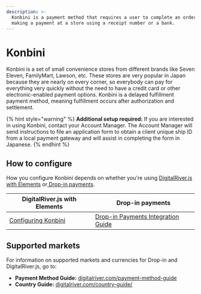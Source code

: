 ```yaml
---
description: >-
  Konbini is a payment method that requires a user to complete an order by
  making a payment at a store using a receipt number or a bank.
---
```


# Konbini

Konbini is a set of small convenience stores from different brands like Seven Eleven, FamilyMart, Lawson, etc. These stores are very popular in Japan because they are nearly on every corner, so everybody can pay for everything very quickly without the need to have a credit card or other electronic-enabled payment options. Konbini is a delayed fulfillment payment method, meaning fulfillment occurs after authorization and settlement.

{% hint style="warning" %}
**Additional setup required:** If you are interested in using Konbini, contact your Account Manager. The Account Manager will send instructions to file an application form to obtain a client unique ship ID from a local payment gateway and will assist in completing the form in Japanese.
{% endhint %}

## How to configure&#x20;

How you configure Konbini depends on whether you're using [DigitalRiver.js with Elements](../payments-solutions/digitalriver.js/) or[ Drop-in payments](../payments-solutions/drop-in/). &#x20;

| DigitalRiver.js with Elements                                                           | Drop-in payments                                                                                 |
| --------------------------------------------------------------------------------------- | ------------------------------------------------------------------------------------------------ |
| [Configuring Konbini](../payments-solutions/digitalriver.js/payment-methods/konbini.md) | [Drop-in Payments Integration Guide](../payments-solutions/drop-in/drop-in-integration-guide.md) |

## Supported markets

For information on supported markets and currencies for Drop-in and DigitalRiver.js, go to:&#x20;

* **Payment Method Guide:** [digitalriver.com/payment-method-guide](https://www.digitalriver.com/payment-method/konbini/)
* **Country Guide:** [digitalriver.com/country-guide/](https://www.digitalriver.com/country-guide/)
